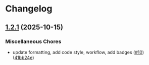 # Changelog

## [1.2.1](https://github.com/sysmatter/laravel-navigation/compare/v1.2.0...v1.2.1) (2025-10-15)


### Miscellaneous Chores

* update formatting, add code style, workflow, add badges ([#10](https://github.com/sysmatter/laravel-navigation/issues/10)) ([41bb24e](https://github.com/sysmatter/laravel-navigation/commit/41bb24e2e7a624bc4c1bcc9f4e81046ccc2e1ee5))
